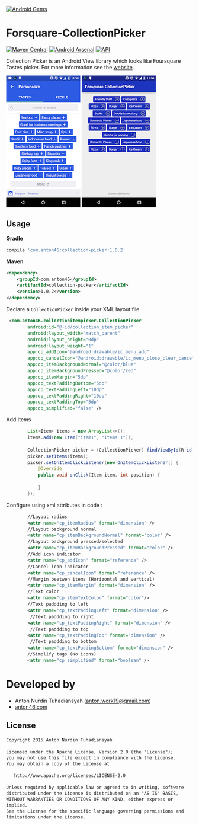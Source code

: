 [![Android Gems](http://www.android-gems.com/badge/anton46/Foursquare-CollectionPicker.svg?branch=master)](http://www.android-gems.com/lib/anton46/Foursquare-CollectionPicker)

# Forsquare-CollectionPicker
[![Maven Central](https://maven-badges.herokuapp.com/maven-central/com.anton46/collection-picker/badge.svg?style=flat)](https://maven-badges.herokuapp.com/maven-central/com.anton46/collection-picker/) [![Android Arsenal](https://img.shields.io/badge/Android%20Arsenal-Foursquare--CollectionPicker-brightgreen.svg?style=flat)](https://android-arsenal.com/details/1/1560) [![API](https://img.shields.io/badge/API-14%2B-brightgreen.svg?style=flat)](https://android-arsenal.com/api?level=14)


Collection Picker is an Android View library which looks like Foursquare Tastes picker. For more information see the [website](https://github.com/anton46/Forsquare-CollectionPicker).

![Example image](./image1.png)    ![Example image](./image2.png)



## Usage

**Gradle**
```gradle
compile 'com.anton46:collection-picker:1.0.2'
````
**Maven**
```xml
<dependency>
    <groupId>com.anton46</groupId>
    <artifactId>collection-picker</artifactId>
    <version>1.0.2</version>
</dependency>
````

Declare a `CollectionPicker` inside your XML layout file 

```xml
 <com.anton46.collectionitempicker.CollectionPicker
        android:id="@+id/collection_item_picker"
        android:layout_width="match_parent"
        android:layout_height="0dp"
        android:layout_weight="1"
        app:cp_addIcon="@android:drawable/ic_menu_add"
        app:cp_cancelIcon="@android:drawable/ic_menu_close_clear_cancel"
        app:cp_itemBackgroundNormal="@color/blue"
        app:cp_itemBackgroundPressed="@color/red"
        app:cp_itemMargin="5dp"
        app:cp_textPaddingBottom="5dp"
        app:cp_textPaddingLeft="10dp"
        app:cp_textPaddingRight="10dp"
        app:cp_textPaddingTop="5dp" 
        app:cp_simplified="false" />
```

Add Items
```java
        List<Item> items = new ArrayList<>();
        items.add(new Item("item1", "Items 1"));
        
        CollectionPicker picker = (CollectionPicker) findViewById(R.id.collection_item_picker);
        picker.setItems(items);
        picker.setOnItemClickListener(new OnItemClickListener() {
            @Override
            public void onClick(Item item, int position) {
            
            }
        });
```

Configure using xml attributes in code : 

```xml
        //Layout radius
        <attr name="cp_itemRadius" format="dimension" />
        //Layout background normal
        <attr name="cp_itemBackgroundNormal" format="color" />
        //Layout background pressed/selected
        <attr name="cp_itemBackgroundPressed" format="color" />
        //Add icon indicator
        <attr name="cp_addIcon" format="reference" />
        //Cancel icon indicator
        <attr name="cp_cancelIcon" format="reference" />
        //Margin beetwen items (Horizontal and vertical)
        <attr name="cp_itemMargin" format="dimension" />
        //Text color
        <attr name="cp_itemTextColor" format="color"/>
        //Text paddding to left
        <attr name="cp_textPaddingLeft" format="dimension" />
         //Text paddding to right 
        <attr name="cp_textPaddingRight" format="dimension" />
         //Text paddding to top 
        <attr name="cp_textPaddingTop" format="dimension" />
         //Text paddding to bottom  
        <attr name="cp_textPaddingBottom" format="dimension" />
        //Simplify tags (No icons)
        <attr name="cp_simplified" format="boolean" />
```

Developed by
========================
* Anton Nurdin Tuhadiansyah (anton.work19@gmail.com)
* [anton46.com][1]

[1]: http://anton46.com

License
-----------

```
Copyright 2015 Anton Nurdin Tuhadiansyah

Licensed under the Apache License, Version 2.0 (the "License");
you may not use this file except in compliance with the License.
You may obtain a copy of the License at

   http://www.apache.org/licenses/LICENSE-2.0

Unless required by applicable law or agreed to in writing, software
distributed under the License is distributed on an "AS IS" BASIS,
WITHOUT WARRANTIES OR CONDITIONS OF ANY KIND, either express or implied.
See the License for the specific language governing permissions and
limitations under the License.
```


